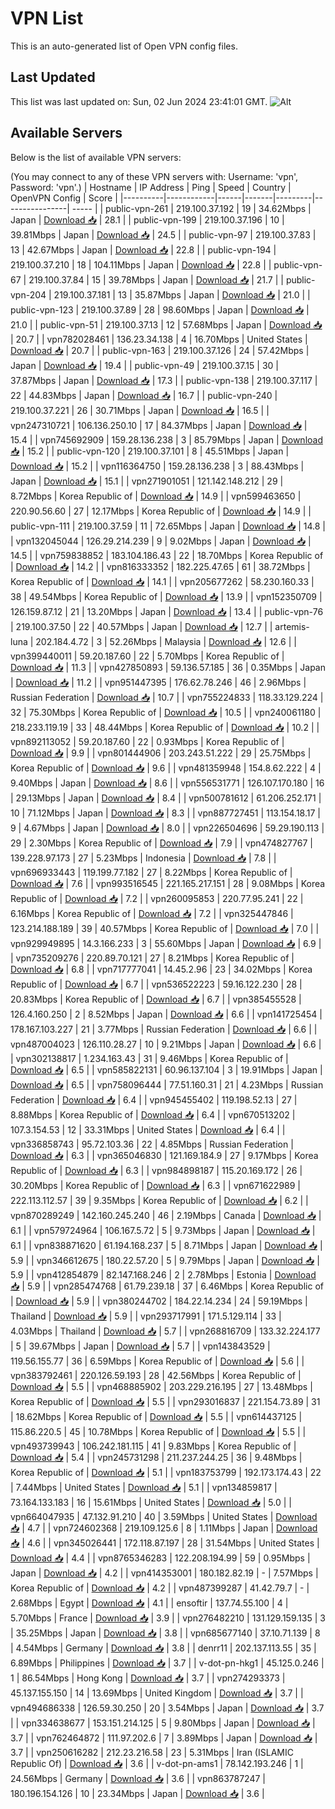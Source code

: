 # VPN List

This is an auto-generated list of Open VPN config files.

## Last Updated

This list was last updated on: Sun, 02 Jun 2024 23:41:01 GMT.
![Alt](https://repobeats.axiom.co/api/embed/186b98318ef1479477931607c1ad7d823f12451f.svg "Repobeats analytics image")

## Available Servers

Below is the list of available VPN servers:

(You may connect to any of these VPN servers with: Username: 'vpn', Password: 'vpn'.)
| Hostname | IP Address | Ping | Speed | Country | OpenVPN Config | Score |
|----------|------------|------|-------|---------|----------------| ----- |
| public-vpn-261 | 219.100.37.192 | 19 | 34.62Mbps | Japan | [Download 📥](./configs/server_0_JP.ovpn) | 28.1 |
| public-vpn-199 | 219.100.37.196 | 10 | 39.81Mbps | Japan | [Download 📥](./configs/server_1_JP.ovpn) | 24.5 |
| public-vpn-97 | 219.100.37.83 | 13 | 42.67Mbps | Japan | [Download 📥](./configs/server_2_JP.ovpn) | 22.8 |
| public-vpn-194 | 219.100.37.210 | 18 | 104.11Mbps | Japan | [Download 📥](./configs/server_3_JP.ovpn) | 22.8 |
| public-vpn-67 | 219.100.37.84 | 15 | 39.78Mbps | Japan | [Download 📥](./configs/server_4_JP.ovpn) | 21.7 |
| public-vpn-204 | 219.100.37.181 | 13 | 35.87Mbps | Japan | [Download 📥](./configs/server_5_JP.ovpn) | 21.0 |
| public-vpn-123 | 219.100.37.89 | 28 | 98.60Mbps | Japan | [Download 📥](./configs/server_6_JP.ovpn) | 21.0 |
| public-vpn-51 | 219.100.37.13 | 12 | 57.68Mbps | Japan | [Download 📥](./configs/server_7_JP.ovpn) | 20.7 |
| vpn782028461 | 136.23.34.138 | 4 | 16.70Mbps | United States | [Download 📥](./configs/server_8_US.ovpn) | 20.7 |
| public-vpn-163 | 219.100.37.126 | 24 | 57.42Mbps | Japan | [Download 📥](./configs/server_9_JP.ovpn) | 19.4 |
| public-vpn-49 | 219.100.37.15 | 30 | 37.87Mbps | Japan | [Download 📥](./configs/server_10_JP.ovpn) | 17.3 |
| public-vpn-138 | 219.100.37.117 | 22 | 44.83Mbps | Japan | [Download 📥](./configs/server_11_JP.ovpn) | 16.7 |
| public-vpn-240 | 219.100.37.221 | 26 | 30.71Mbps | Japan | [Download 📥](./configs/server_12_JP.ovpn) | 16.5 |
| vpn247310721 | 106.136.250.10 | 17 | 84.37Mbps | Japan | [Download 📥](./configs/server_13_JP.ovpn) | 15.4 |
| vpn745692909 | 159.28.136.238 | 3 | 85.79Mbps | Japan | [Download 📥](./configs/server_14_JP.ovpn) | 15.2 |
| public-vpn-120 | 219.100.37.101 | 8 | 45.51Mbps | Japan | [Download 📥](./configs/server_15_JP.ovpn) | 15.2 |
| vpn116364750 | 159.28.136.238 | 3 | 88.43Mbps | Japan | [Download 📥](./configs/server_16_JP.ovpn) | 15.1 |
| vpn271901051 | 121.142.148.212 | 29 | 8.72Mbps | Korea Republic of | [Download 📥](./configs/server_17_KR.ovpn) | 14.9 |
| vpn599463650 | 220.90.56.60 | 27 | 12.17Mbps | Korea Republic of | [Download 📥](./configs/server_18_KR.ovpn) | 14.9 |
| public-vpn-111 | 219.100.37.59 | 11 | 72.65Mbps | Japan | [Download 📥](./configs/server_19_JP.ovpn) | 14.8 |
| vpn132045044 | 126.29.214.239 | 9 | 9.02Mbps | Japan | [Download 📥](./configs/server_20_JP.ovpn) | 14.5 |
| vpn759838852 | 183.104.186.43 | 22 | 18.70Mbps | Korea Republic of | [Download 📥](./configs/server_21_KR.ovpn) | 14.2 |
| vpn816333352 | 182.225.47.65 | 61 | 38.72Mbps | Korea Republic of | [Download 📥](./configs/server_22_KR.ovpn) | 14.1 |
| vpn205677262 | 58.230.160.33 | 38 | 49.54Mbps | Korea Republic of | [Download 📥](./configs/server_23_KR.ovpn) | 13.9 |
| vpn152350709 | 126.159.87.12 | 21 | 13.20Mbps | Japan | [Download 📥](./configs/server_24_JP.ovpn) | 13.4 |
| public-vpn-76 | 219.100.37.50 | 22 | 40.57Mbps | Japan | [Download 📥](./configs/server_25_JP.ovpn) | 12.7 |
| artemis-luna | 202.184.4.72 | 3 | 52.26Mbps | Malaysia | [Download 📥](./configs/server_26_MY.ovpn) | 12.6 |
| vpn399440011 | 59.20.187.60 | 22 | 5.70Mbps | Korea Republic of | [Download 📥](./configs/server_27_KR.ovpn) | 11.3 |
| vpn427850893 | 59.136.57.185 | 36 | 0.35Mbps | Japan | [Download 📥](./configs/server_28_JP.ovpn) | 11.2 |
| vpn951447395 | 176.62.78.246 | 46 | 2.96Mbps | Russian Federation | [Download 📥](./configs/server_29_RU.ovpn) | 10.7 |
| vpn755224833 | 118.33.129.224 | 32 | 75.30Mbps | Korea Republic of | [Download 📥](./configs/server_30_KR.ovpn) | 10.5 |
| vpn240061180 | 218.233.119.19 | 33 | 48.44Mbps | Korea Republic of | [Download 📥](./configs/server_31_KR.ovpn) | 10.2 |
| vpn892113052 | 59.20.187.60 | 22 | 0.93Mbps | Korea Republic of | [Download 📥](./configs/server_32_KR.ovpn) | 9.9 |
| vpn801444906 | 203.243.51.222 | 29 | 25.75Mbps | Korea Republic of | [Download 📥](./configs/server_33_KR.ovpn) | 9.6 |
| vpn481359948 | 154.8.62.222 | 4 | 9.40Mbps | Japan | [Download 📥](./configs/server_34_JP.ovpn) | 8.6 |
| vpn556531771 | 126.107.170.180 | 16 | 29.13Mbps | Japan | [Download 📥](./configs/server_35_JP.ovpn) | 8.4 |
| vpn500781612 | 61.206.252.171 | 10 | 71.12Mbps | Japan | [Download 📥](./configs/server_36_JP.ovpn) | 8.3 |
| vpn887727451 | 113.154.18.17 | 9 | 4.67Mbps | Japan | [Download 📥](./configs/server_37_JP.ovpn) | 8.0 |
| vpn226504696 | 59.29.190.113 | 29 | 2.30Mbps | Korea Republic of | [Download 📥](./configs/server_38_KR.ovpn) | 7.9 |
| vpn474827767 | 139.228.97.173 | 27 | 5.23Mbps | Indonesia | [Download 📥](./configs/server_39_ID.ovpn) | 7.8 |
| vpn696933443 | 119.199.77.182 | 27 | 8.22Mbps | Korea Republic of | [Download 📥](./configs/server_40_KR.ovpn) | 7.6 |
| vpn993516545 | 221.165.217.151 | 28 | 9.08Mbps | Korea Republic of | [Download 📥](./configs/server_41_KR.ovpn) | 7.2 |
| vpn260095853 | 220.77.95.241 | 22 | 6.16Mbps | Korea Republic of | [Download 📥](./configs/server_42_KR.ovpn) | 7.2 |
| vpn325447846 | 123.214.188.189 | 39 | 40.57Mbps | Korea Republic of | [Download 📥](./configs/server_43_KR.ovpn) | 7.0 |
| vpn929949895 | 14.3.166.233 | 3 | 55.60Mbps | Japan | [Download 📥](./configs/server_44_JP.ovpn) | 6.9 |
| vpn735209276 | 220.89.70.121 | 27 | 8.21Mbps | Korea Republic of | [Download 📥](./configs/server_45_KR.ovpn) | 6.8 |
| vpn717777041 | 14.45.2.96 | 23 | 34.02Mbps | Korea Republic of | [Download 📥](./configs/server_46_KR.ovpn) | 6.7 |
| vpn536522223 | 59.16.122.230 | 28 | 20.83Mbps | Korea Republic of | [Download 📥](./configs/server_47_KR.ovpn) | 6.7 |
| vpn385455528 | 126.4.160.250 | 2 | 8.52Mbps | Japan | [Download 📥](./configs/server_48_JP.ovpn) | 6.6 |
| vpn141725454 | 178.167.103.227 | 21 | 3.77Mbps | Russian Federation | [Download 📥](./configs/server_49_RU.ovpn) | 6.6 |
| vpn487004023 | 126.110.28.27 | 10 | 9.21Mbps | Japan | [Download 📥](./configs/server_50_JP.ovpn) | 6.6 |
| vpn302138817 | 1.234.163.43 | 31 | 9.46Mbps | Korea Republic of | [Download 📥](./configs/server_51_KR.ovpn) | 6.5 |
| vpn585822131 | 60.96.137.104 | 3 | 19.91Mbps | Japan | [Download 📥](./configs/server_52_JP.ovpn) | 6.5 |
| vpn758096444 | 77.51.160.31 | 21 | 4.23Mbps | Russian Federation | [Download 📥](./configs/server_53_RU.ovpn) | 6.4 |
| vpn945455402 | 119.198.52.13 | 27 | 8.88Mbps | Korea Republic of | [Download 📥](./configs/server_54_KR.ovpn) | 6.4 |
| vpn670513202 | 107.3.154.53 | 12 | 33.31Mbps | United States | [Download 📥](./configs/server_55_US.ovpn) | 6.4 |
| vpn336858743 | 95.72.103.36 | 22 | 4.85Mbps | Russian Federation | [Download 📥](./configs/server_56_RU.ovpn) | 6.3 |
| vpn365046830 | 121.169.184.9 | 27 | 9.17Mbps | Korea Republic of | [Download 📥](./configs/server_57_KR.ovpn) | 6.3 |
| vpn984898187 | 115.20.169.172 | 26 | 30.20Mbps | Korea Republic of | [Download 📥](./configs/server_58_KR.ovpn) | 6.3 |
| vpn671622989 | 222.113.112.57 | 39 | 9.35Mbps | Korea Republic of | [Download 📥](./configs/server_59_KR.ovpn) | 6.2 |
| vpn870289249 | 142.160.245.240 | 46 | 2.19Mbps | Canada | [Download 📥](./configs/server_60_CA.ovpn) | 6.1 |
| vpn579724964 | 106.167.5.72 | 5 | 9.73Mbps | Japan | [Download 📥](./configs/server_61_JP.ovpn) | 6.1 |
| vpn838871620 | 61.194.168.237 | 5 | 8.71Mbps | Japan | [Download 📥](./configs/server_62_JP.ovpn) | 5.9 |
| vpn346612675 | 180.22.57.20 | 5 | 9.79Mbps | Japan | [Download 📥](./configs/server_63_JP.ovpn) | 5.9 |
| vpn412854879 | 82.147.168.246 | 2 | 2.78Mbps | Estonia | [Download 📥](./configs/server_64_EE.ovpn) | 5.9 |
| vpn285474768 | 61.79.239.18 | 37 | 6.46Mbps | Korea Republic of | [Download 📥](./configs/server_65_KR.ovpn) | 5.9 |
| vpn380244702 | 184.22.14.234 | 24 | 59.19Mbps | Thailand | [Download 📥](./configs/server_66_TH.ovpn) | 5.9 |
| vpn293717991 | 171.5.129.114 | 33 | 4.03Mbps | Thailand | [Download 📥](./configs/server_67_TH.ovpn) | 5.7 |
| vpn268816709 | 133.32.224.177 | 5 | 39.67Mbps | Japan | [Download 📥](./configs/server_68_JP.ovpn) | 5.7 |
| vpn143843529 | 119.56.155.77 | 36 | 6.59Mbps | Korea Republic of | [Download 📥](./configs/server_69_KR.ovpn) | 5.6 |
| vpn383792461 | 220.126.59.193 | 28 | 42.56Mbps | Korea Republic of | [Download 📥](./configs/server_70_KR.ovpn) | 5.5 |
| vpn468885902 | 203.229.216.195 | 27 | 13.48Mbps | Korea Republic of | [Download 📥](./configs/server_71_KR.ovpn) | 5.5 |
| vpn293016837 | 221.154.73.89 | 31 | 18.62Mbps | Korea Republic of | [Download 📥](./configs/server_72_KR.ovpn) | 5.5 |
| vpn614437125 | 115.86.220.5 | 45 | 10.78Mbps | Korea Republic of | [Download 📥](./configs/server_73_KR.ovpn) | 5.5 |
| vpn493739943 | 106.242.181.115 | 41 | 9.83Mbps | Korea Republic of | [Download 📥](./configs/server_74_KR.ovpn) | 5.4 |
| vpn245731298 | 211.237.244.25 | 36 | 9.48Mbps | Korea Republic of | [Download 📥](./configs/server_75_KR.ovpn) | 5.1 |
| vpn183753799 | 192.173.174.43 | 22 | 7.44Mbps | United States | [Download 📥](./configs/server_76_US.ovpn) | 5.1 |
| vpn134859817 | 73.164.133.183 | 16 | 15.61Mbps | United States | [Download 📥](./configs/server_77_US.ovpn) | 5.0 |
| vpn664047935 | 47.132.91.210 | 40 | 3.59Mbps | United States | [Download 📥](./configs/server_78_US.ovpn) | 4.7 |
| vpn724602368 | 219.109.125.6 | 8 | 1.11Mbps | Japan | [Download 📥](./configs/server_79_JP.ovpn) | 4.6 |
| vpn345026441 | 172.118.87.197 | 28 | 31.54Mbps | United States | [Download 📥](./configs/server_80_US.ovpn) | 4.4 |
| vpn8765346283 | 122.208.194.99 | 59 | 0.95Mbps | Japan | [Download 📥](./configs/server_81_JP.ovpn) | 4.2 |
| vpn414353001 | 180.182.82.19 | - | 7.57Mbps | Korea Republic of | [Download 📥](./configs/server_82_KR.ovpn) | 4.2 |
| vpn487399287 | 41.42.79.7 | - | 2.68Mbps | Egypt | [Download 📥](./configs/server_83_EG.ovpn) | 4.1 |
| ensoftir | 137.74.55.100 | 4 | 5.70Mbps | France | [Download 📥](./configs/server_84_FR.ovpn) | 3.9 |
| vpn276482210 | 131.129.159.135 | 3 | 35.25Mbps | Japan | [Download 📥](./configs/server_85_JP.ovpn) | 3.8 |
| vpn685677140 | 37.10.71.139 | 8 | 4.54Mbps | Germany | [Download 📥](./configs/server_86_DE.ovpn) | 3.8 |
| denrr11 | 202.137.113.55 | 35 | 6.89Mbps | Philippines | [Download 📥](./configs/server_87_PH.ovpn) | 3.7 |
| v-dot-pn-hkg1 | 45.125.0.246 | 1 | 86.54Mbps | Hong Kong | [Download 📥](./configs/server_88_HK.ovpn) | 3.7 |
| vpn274293373 | 45.137.155.150 | 14 | 13.69Mbps | United Kingdom | [Download 📥](./configs/server_89_GB.ovpn) | 3.7 |
| vpn494686338 | 126.59.30.250 | 20 | 3.54Mbps | Japan | [Download 📥](./configs/server_90_JP.ovpn) | 3.7 |
| vpn334638677 | 153.151.214.125 | 5 | 9.80Mbps | Japan | [Download 📥](./configs/server_91_JP.ovpn) | 3.7 |
| vpn762464872 | 111.97.202.6 | 7 | 3.89Mbps | Japan | [Download 📥](./configs/server_92_JP.ovpn) | 3.7 |
| vpn250616282 | 212.23.216.58 | 23 | 5.31Mbps | Iran (ISLAMIC Republic Of) | [Download 📥](./configs/server_93_IR.ovpn) | 3.6 |
| v-dot-pn-ams1 | 78.142.193.246 | 1 | 24.56Mbps | Germany | [Download 📥](./configs/server_94_DE.ovpn) | 3.6 |
| vpn863787247 | 180.196.154.126 | 10 | 23.34Mbps | Japan | [Download 📥](./configs/server_95_JP.ovpn) | 3.6 |
